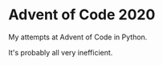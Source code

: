 # Advent of Code 2020

My attempts at Advent of Code in Python.

It's probably all very inefficient.
